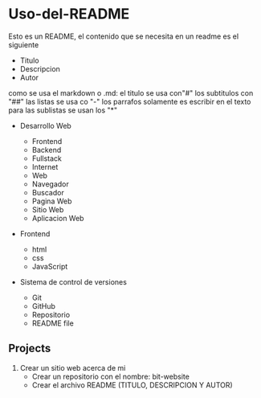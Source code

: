# Uso-del-README
Esto es un README, el contenido que se necesita en un readme es el siguiente

- Titulo
- Descripcion
- Autor

como se usa el markdown o .md: 
el titulo se usa con"#"
los subtitulos con "##"
las listas se usa co "-"
los parrafos solamente es escribir en el texto
para las sublistas se usan los "*"

* Desarrollo Web
    - Frontend
    - Backend
    - Fullstack
    - Internet
    - Web
    - Navegador
    - Buscador
    - Pagina Web
    - Sitio Web
    - Aplicacion Web

* Frontend
    - html
    - css
    - JavaScript

* Sistema de control de versiones
    - Git
    - GitHub
    - Repositorio
    - README file


## Projects
1. Crear un sitio web acerca de mi
    - Crear un repositorio con el nombre: bit-website
    - Crear el archivo README (TITULO, DESCRIPCION Y AUTOR)
